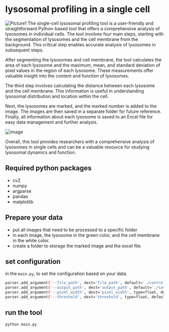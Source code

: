 # lysosomal profiling in a single cell

![Picture1](https://user-images.githubusercontent.com/15710573/227761493-1b825e38-ff8b-4c6e-8874-721478fc808f.png)
The single-cell lysosomal profiling tool is a user-friendly and straightforward Python-based tool that offers a comprehensive analysis of lysosomes in individual cells. The tool involves four main steps, starting with the segmentation of lysosomes and the cell membrane from the background. This critical step enables accurate analysis of lysosomes in subsequent steps.

After segmenting the lysosomes and cell membrane, the tool calculates the area of each lysosome and the maximum, mean, and standard deviation of pixel values in the region of each lysosome. These measurements offer valuable insight into the content and function of lysosomes.

The third step involves calculating the distance between each lysosome and the cell membrane. This information is useful in understanding lysosomal distribution and location within the cell.

Next, the lysosomes are marked, and the marked number is added to the image. The images are then saved in a separate folder for future reference. Finally, all information about each lysosome is saved to an Excel file for easy data management and further analysis.

![image](https://user-images.githubusercontent.com/15710573/227761507-d7fccda6-3ae3-4fa8-a1dd-f35698fc728b.png)


Overall, this tool provides researchers with a comprehensive analysis of lysosomes in single cells and can be a valuable resource for studying lysosomal dynamics and function.

## Required python packages
- cv2
- numpy
- argparse
- pandas
- matplotlib

## Prepare your data
- put all images that need to be processed to a specific folder
- in each image, the lysosome in the green color, and the cell membrane in the white color.
- create a folder to storage the marked image and the excel file.

## set configuration
in the `main.py`, to set the configuration based on your data.
```bash
parser.add_argument('--file_path', dest='file_path', default='./control/', nargs='+', help='the path of storing your image file')
parser.add_argument('--output_path', dest='output_path', default='./saved_control/', nargs='+', help='the path of saving the marked image')
parser.add_argument('--pixel_width', dest='pixel_width', type=float, default=0.1, help='the width of pixel in the real space')
parser.add_argument('--threshold', dest='threshold', type=float, default=20, help='the threshold of pixel value to extract the component')
```

## run the tool
```bash
python main.py
```
